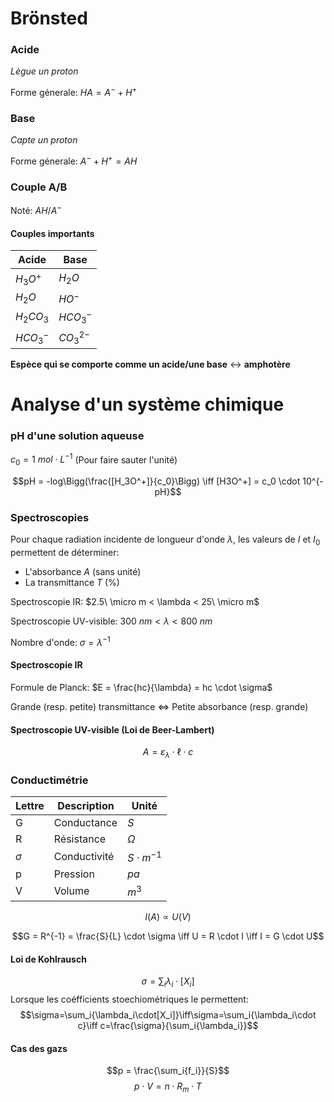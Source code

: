 # Brönsted

### Acide

_Lègue un proton_

Forme génerale: $HA = A^- + H^+$
### Base

_Capte un proton_

Forme génerale: $A^- + H^+ = AH$

### Couple A/B

Noté: $AH/A^-$

#### Couples importants

|Acide|Base|
|--|--|
|$H_{3}O^{+}$|$H_{2}O$|
|$H_{2}O$|$HO^{-}$|
|$H_2CO_3$|$HCO_{3}^{-}$|
|$HCO_3^{-}$|$CO^{2-}_3$|

**Espèce qui se comporte comme un acide/une base** $\leftrightarrow$ **amphotère**

# Analyse d'un système chimique

### pH d'une solution aqueuse

$c_0 = 1\ mol \cdot L^{-1}$ (Pour faire sauter l'unité)

$$pH = -log\Bigg(\frac{[H_3O^+]}{c_0}\Bigg) \iff [H3O^+] = c_0 \cdot 10^{-pH}$$

### Spectroscopies

Pour chaque radiation incidente de longueur d'onde $\lambda$, les valeurs de $I$ et $I_0$ permettent de déterminer:
- L'absorbance $A$ (sans unité)
- La transmittance $T$ ($\%$)

Spectroscopie IR: $2.5\ \micro m < \lambda < 25\ \micro m$

Spectroscopie UV-visible: $300\ nm < \lambda < 800\ nm$

Nombre d'onde: $\sigma = \lambda^{-1}$
#### Spectroscopie IR

Formule de Planck: $E = \frac{hc}{\lambda} = hc \cdot \sigma$

Grande (resp. petite) transmittance $\iff$ Petite absorbance (resp. grande)
#### Spectroscopie UV-visible (Loi de Beer-Lambert)
 $$A = \varepsilon_\lambda \cdot \ell \cdot c$$
### Conductimétrie

|Lettre|Description|Unité|
|--|--|--|
|G|Conductance|$S$|
|R|Résistance|$\Omega$|
|$\sigma$|Conductivité|$S\cdot{m^{-1}}$
|p|Pression|$pa$|
|V|Volume|$m^3$|

$$I(A) \propto U(V)$$


$$G = R^{-1} = \frac{S}{L} \cdot \sigma \iff U = R \cdot I \iff I = G \cdot U$$
#### Loi de Kohlrausch
$$\sigma = \sum_i{\lambda_i\cdot[X_i]}$$
Lorsque les coéfficients stoechiométriques le permettent:
$$\sigma=\sum_i{\lambda_i\cdot[X_i]}\iff\sigma=\sum_i{\lambda_i\cdot c}\iff c=\frac{\sigma}{\sum_i{\lambda_i}}$$
#### Cas des gazs
$$p = \frac{\sum_i{f_i}}{S}$$
$$p \cdot V = n \cdot R_m \cdot T$$
